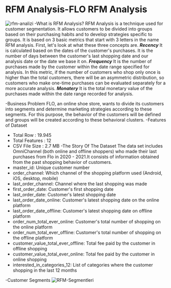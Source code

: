 # RFM Analysis-FLO RFM Analysis
![rfm-analizi](https://github.com/ymetinyilmazoglu/RFM-Analysis/assets/136450475/062cd5f2-6f41-4108-9031-ebbba3934a26)
-What is RFM Analysis?
RFM Analysis is a technique used for customer segmentation. It allows customers to be divided into groups based on their purchasing habits and to develop strategies specific to groups. It is based on 3 basic metrics that start with 3 letters in the name RFM analysis.   First, let's look at what these three concepts are.
**_Recency_**
It is calculated based on the dates of the customer's purchases. It is the number of days between the customer's last shopping date and our analysis date or the date we base it on.
**_Frequency_**
It is the number of purchases made by the customer within the date range specified for analysis. In this metric, if the number of customers who shop only once is higher than the total customers, there will be an asymmetric distribution, so customers who make one-time purchases can be evaluated separately for a more accurate analysis.
**_Monatery_**
It is the total monetary value of the purchases made within the date range recorded for analysis.

-Business Problem
FLO, an online shoe store, wants to divide its customers into segments and determine marketing strategies according to these segments. For this purpose, the behavior of the customers will be defined and groups will be created according to these behavioral clusters.
-Features of Dataset
* Total Row : 19.945
* Total Features : 12
* CSV File Size : 2.7 MB
-The Story Of The Dataset
The data set includes OmniChannel (both online and offline shoppers) who made their last purchases from Flo in 2020 - 2021.It consists of information obtained from the past shopping behavior of customers.
* master_id: Unique customer number
* order_channel: Which channel of the shopping platform used (Android, iOS, desktop, mobile)
* last_order_channel: Channel where the last shopping was made
* first_order_date: Customer's first shopping date
* last_order_date: Customer's latest shopping date
* last_order_date_online: Customer's latest shopping date on the online platform
* last_order_date_offline: Customer's latest shopping date on offline platform
* order_num_total_ever_online: Customer's total number of shopping on the online platform
* order_num_total_ever_offline: Customer's total number of shopping on the offline platform
* customer_value_total_ever_offline: Total fee paid by the customer in offline shopping
* customer_value_total_ever_online: Total fee paid by the customer in online shopping
* interested_in_categories_12: List of categories where the customer shopping in the last 12 months

-Customer Segments
![RFM-Segmentleri](https://github.com/ymetinyilmazoglu/RFM-Analysis/assets/136450475/3aaac67b-016f-472a-a265-c102d31d1613)


